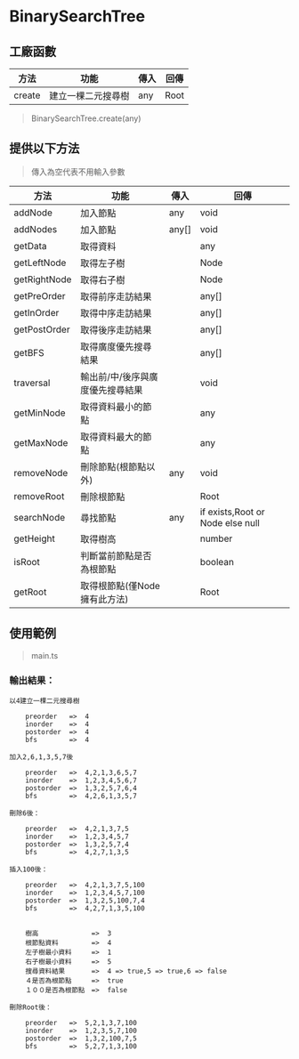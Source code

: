 # BinarySearchTree

## 工廠函數
|方法|功能|傳入|回傳|
|---|---|---|---|
|create|建立一棵二元搜尋樹|any|Root|

> BinarySearchTree.create(any)

## 提供以下方法
> 傳入為空代表不用輸入參數

|方法|功能|傳入|回傳|
|---|---|---|---|
|addNode|加入節點|any|void|
|addNodes|加入節點|any[]|void|
|getData|取得資料||any|
|getLeftNode|取得左子樹||Node|
|getRightNode|取得右子樹||Node|
|getPreOrder|取得前序走訪結果||any[]|
|getInOrder|取得中序走訪結果||any[]|
|getPostOrder|取得後序走訪結果||any[]|
|getBFS|取得廣度優先搜尋結果||any[]|
|traversal|輸出前/中/後序與廣度優先搜尋結果||void|
|getMinNode|取得資料最小的節點||any|
|getMaxNode|取得資料最大的節點||any|
|removeNode|刪除節點(根節點以外)|any|void|
|removeRoot|刪除根節點||Root|
|searchNode|尋找節點|any|if exists,Root or Node else null|
|getHeight|取得樹高||number|
|isRoot|判斷當前節點是否為根節點||boolean|
|getRoot|取得根節點(僅Node擁有此方法)||Root|

## 使用範例
> main.ts

### 輸出結果：
```
以4建立一棵二元搜尋樹

    preorder   =>  4
    inorder    =>  4
    postorder  =>  4
    bfs        =>  4

加入2,6,1,3,5,7後

    preorder   =>  4,2,1,3,6,5,7
    inorder    =>  1,2,3,4,5,6,7
    postorder  =>  1,3,2,5,7,6,4
    bfs        =>  4,2,6,1,3,5,7

刪除6後：

    preorder   =>  4,2,1,3,7,5
    inorder    =>  1,2,3,4,5,7
    postorder  =>  1,3,2,5,7,4
    bfs        =>  4,2,7,1,3,5

插入100後：

    preorder   =>  4,2,1,3,7,5,100
    inorder    =>  1,2,3,4,5,7,100
    postorder  =>  1,3,2,5,100,7,4
    bfs        =>  4,2,7,1,3,5,100


    樹高　　　　　　　　=>  3
    根節點資料　　　　　=>  4
    左子樹最小資料　　　=>  1
    右子樹最小資料　　　=>  5
    搜尋資料結果　　　　=>  4 => true,5 => true,6 => false
    ４是否為根節點　　　=>  true
    １００是否為根節點　=>  false

刪除Root後：

    preorder   =>  5,2,1,3,7,100
    inorder    =>  1,2,3,5,7,100
    postorder  =>  1,3,2,100,7,5
    bfs        =>  5,2,7,1,3,100
```